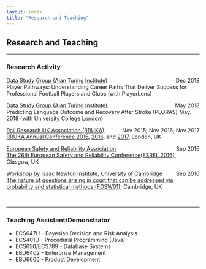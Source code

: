 ```yaml
---
layout: index
title: "Research and Teaching"
---
```

<h2>Research and Teaching</h2>
<hr>
<h3>Research Activity</h3>

<p style="text-align:left;">
  <u>Data Study Group (Alan Turing Institute)</u><span style="float:right;">Dec 2018</span>
<br>Player Pathways: Understanding Career Paths That Deliver Success for Professional Football Players and Clubs (with PlayerLens)
</p> 


<p style="text-align:left;">
  <u>Data Study Group (Alan Turing Institute)</u><span style="float:right;">May 2018</span>
<br>Predicting Language Outcome and Recovery After Stroke (PLORAS) May. 2018 (with University College London)
</p> 


<p style="text-align:left;">
  <u>Rail Research UK Association (RRUKA)</u><span style="float:right;">Nov 2015; Nov 2016; Nov 2017</span>
<br><a href="http://www.rruka.org.uk/events/rruka-annual-conference-2015/">RRUKA Annual Conference 2015</a>, <a href="http://www.rruka.org.uk/events/rruka-annual-conference-2016/">2016</a>, and <a href="http://www.rruka.org.uk/events/rruka-annual-conference-2017/">2017</a>, London, UK
</p> 


<p style="text-align:left;">
  <u>European Safety and Reliability Association</u><span style="float:right;">Sep 2016</span>
<br><a href="http://esrel2016.org">The 26th European Safety and Reliability Conference(ESREL 2016)</a>, Glasgow, UK
</p> 


<p style="text-align:left;">
  <u>Workshop by Isaac Newton Institute, University of Cambridge</u><span style="float:right;">Sep 2016</span>
<br><a href="https://www.newton.ac.uk/event/fosw01">The nature of questions arising in court that can be addressed via probability and statistical methods (FOSW01)</a>, Cambridge, UK
</p> 
<br>




<hr>
<h3>Teaching Assistant/Demonstrator</h3>
<ul>
<li>ECS647U - Bayesian Decision and Risk Analysis </li>
<li>ECS401U - Procedural Programming (Java)</li>
<li>ECS650/ECS789 - Database Systems</li>
<li>EBU6402 - Enterprise Management</li>
<li>EBU6606 - Product Development</li>
</ul>



